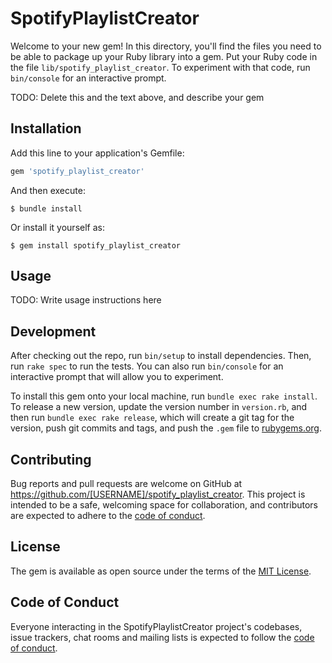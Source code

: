# SpotifyPlaylistCreator

Welcome to your new gem! In this directory, you'll find the files you need to be able to package up your Ruby library into a gem. Put your Ruby code in the file `lib/spotify_playlist_creator`. To experiment with that code, run `bin/console` for an interactive prompt.

TODO: Delete this and the text above, and describe your gem

## Installation

Add this line to your application's Gemfile:

```ruby
gem 'spotify_playlist_creator'
```

And then execute:

    $ bundle install

Or install it yourself as:

    $ gem install spotify_playlist_creator

## Usage

TODO: Write usage instructions here

## Development

After checking out the repo, run `bin/setup` to install dependencies. Then, run `rake spec` to run the tests. You can also run `bin/console` for an interactive prompt that will allow you to experiment.

To install this gem onto your local machine, run `bundle exec rake install`. To release a new version, update the version number in `version.rb`, and then run `bundle exec rake release`, which will create a git tag for the version, push git commits and tags, and push the `.gem` file to [rubygems.org](https://rubygems.org).

## Contributing

Bug reports and pull requests are welcome on GitHub at https://github.com/[USERNAME]/spotify_playlist_creator. This project is intended to be a safe, welcoming space for collaboration, and contributors are expected to adhere to the [code of conduct](https://github.com/[USERNAME]/spotify_playlist_creator/blob/master/CODE_OF_CONDUCT.md).


## License

The gem is available as open source under the terms of the [MIT License](https://opensource.org/licenses/MIT).

## Code of Conduct

Everyone interacting in the SpotifyPlaylistCreator project's codebases, issue trackers, chat rooms and mailing lists is expected to follow the [code of conduct](https://github.com/[USERNAME]/spotify_playlist_creator/blob/master/CODE_OF_CONDUCT.md).
